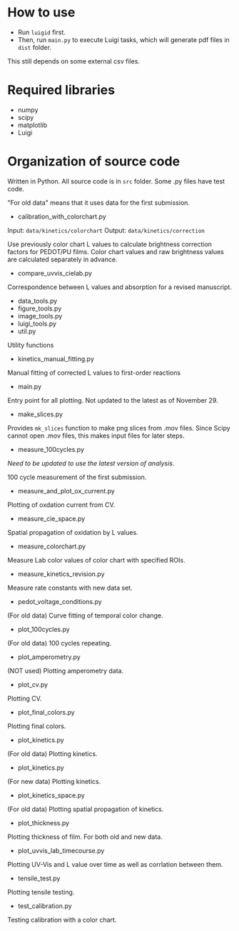 # How to use

- Run `luigid` first.
- Then, run `main.py` to execute Luigi tasks, which will generate pdf files in `dist` folder.

This still depends on some external csv files.

# Required libraries

* numpy
* scipy
* matplotlib
* Luigi

# Organization of source code

Written in Python. All source code is in `src` folder.
Some .py files have test code.

"For old data" means that it uses data for the first submission.

* calibration\_with\_colorchart.py

Input: `data/kinetics/colorchart`
Output: `data/kinetics/correction`

Use previously color chart L values to calculate brightness correction factors for PEDOT/PU films.
Color chart values and raw brightness values are calculated separately in advance.


* compare\_uvvis\_cielab.py

Correspondence between L values and absorption for a revised manuscript.

* data\_tools.py
* figure\_tools.py
* image\_tools.py
* luigi\_tools.py
* util.py

Utility functions

* kinetics\_manual\_fitting.py

Manual fitting of corrected L values to first-order reactions

* main.py

Entry point for all plotting. Not updated to the latest as of  November 29.

* make\_slices.py

Provides `mk_slices` function to make png slices from .mov files.
Since Scipy cannot open .mov files, this makes input files for later steps.

* measure\_100cycles.py

_Need to be updated to use the latest version of analysis._

100 cycle measurement of the first submission.

* measure\_and\_plot\_ox\_current.py

Plotting of oxdation current from CV.

* measure\_cie\_space.py

Spatial propagation of oxidation by L values.

* measure\_colorchart.py

Measure Lab color values of color chart with specified ROIs.

* measure\_kinetics\_revision.py

Measure rate constants with new data set.

* pedot\_voltage\_conditions.py

(For old data) Curve fitting of temporal color change.

* plot\_100cycles.py

(For old data) 100 cycles repeating.

* plot\_amperometry.py

(NOT used) Plotting amperometry data.

* plot\_cv.py

Plotting CV.

* plot\_final\_colors.py

Plotting final colors.

* plot\_kinetics.py

(For old data) Plotting kinetics.

* plot\_kinetics.py

(For new data) Plotting kinetics.

* plot\_kinetics\_space.py

(For old data) Plotting spatial propagation of kinetics.

* plot\_thickness.py

Plotting thickness of film. For both old and new data.

* plot\_uvvis\_lab\_timecourse.py

Plotting UV-Vis and L value over time as well as corrlation between them.

* tensile\_test.py

Plotting tensile testing.

* test\_calibration.py

Testing calibration with a color chart.

